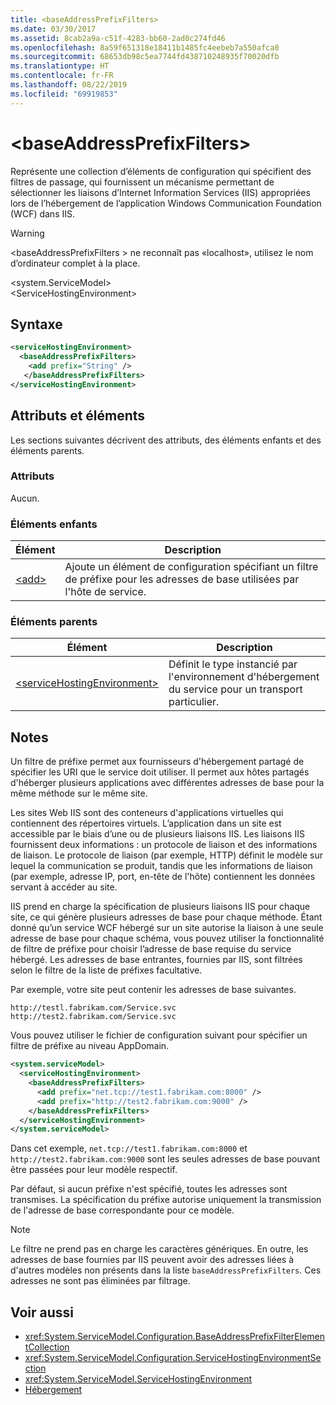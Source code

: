 ```yaml
---
title: <baseAddressPrefixFilters>
ms.date: 03/30/2017
ms.assetid: 8cab2a9a-c51f-4283-bb60-2ad0c274fd46
ms.openlocfilehash: 8a59f651318e18411b1485fc4eebeb7a550afca0
ms.sourcegitcommit: 68653db98c5ea7744fd438710248935f70020dfb
ms.translationtype: HT
ms.contentlocale: fr-FR
ms.lasthandoff: 08/22/2019
ms.locfileid: "69919853"
---
```

# <a name="baseaddressprefixfilters"></a>\<baseAddressPrefixFilters>
Représente une collection d’éléments de configuration qui spécifient des filtres de passage, qui fournissent un mécanisme permettant de sélectionner les liaisons d’Internet Information Services (IIS) appropriées lors de l’hébergement de l’application Windows Communication Foundation (WCF) dans IIS.  
  
> [!WARNING]
>  \<baseAddressPrefixFilters > ne reconnaît pas «localhost», utilisez le nom d’ordinateur complet à la place.  
  
 \<system.ServiceModel>  
\<ServiceHostingEnvironment>  
  
## <a name="syntax"></a>Syntaxe  
  
```xml  
<serviceHostingEnvironment>
  <baseAddressPrefixFilters>
    <add prefix="String" />
   </baseAddressPrefixFilters>
</serviceHostingEnvironment>
```  
  
## <a name="attributes-and-elements"></a>Attributs et éléments  
 Les sections suivantes décrivent des attributs, des éléments enfants et des éléments parents.  
  
### <a name="attributes"></a>Attributs  
 Aucun.  
  
### <a name="child-elements"></a>Éléments enfants  
  
|Élément|Description|  
|-------------|-----------------|  
|[\<add>](add-of-baseaddressprefixfilter.md)|Ajoute un élément de configuration spécifiant un filtre de préfixe pour les adresses de base utilisées par l'hôte de service.|  
  
### <a name="parent-elements"></a>Éléments parents  
  
|Élément|Description|  
|-------------|-----------------|  
|[\<serviceHostingEnvironment>](servicehostingenvironment.md)|Définit le type instancié par l'environnement d'hébergement du service pour un transport particulier.|  
  
## <a name="remarks"></a>Notes  
 Un filtre de préfixe permet aux fournisseurs d'hébergement partagé de spécifier les URI que le service doit utiliser. Il permet aux hôtes partagés d'héberger plusieurs applications avec différentes adresses de base pour la même méthode sur le même site.  
  
 Les sites Web IIS sont des conteneurs d'applications virtuelles qui contiennent des répertoires virtuels. L’application dans un site est accessible par le biais d’une ou de plusieurs liaisons IIS. Les liaisons IIS fournissent deux informations : un protocole de liaison et des informations de liaison. Le protocole de liaison (par exemple, HTTP) définit le modèle sur lequel la communication se produit, tandis que les informations de liaison (par exemple, adresse IP, port, en-tête de l'hôte) contiennent les données servant à accéder au site.  
  
 IIS prend en charge la spécification de plusieurs liaisons IIS pour chaque site, ce qui génère plusieurs adresses de base pour chaque méthode. Étant donné qu’un service WCF hébergé sur un site autorise la liaison à une seule adresse de base pour chaque schéma, vous pouvez utiliser la fonctionnalité de filtre de préfixe pour choisir l’adresse de base requise du service hébergé. Les adresses de base entrantes, fournies par IIS, sont filtrées selon le filtre de la liste de préfixes facultative.  
  
 Par exemple, votre site peut contenir les adresses de base suivantes.  
  
```  
http://testl.fabrikam.com/Service.svc  
http://test2.fabrikam.com/Service.svc  
```  
  
 Vous pouvez utiliser le fichier de configuration suivant pour spécifier un filtre de préfixe au niveau AppDomain.  
  
```xml  
<system.serviceModel>
  <serviceHostingEnvironment>
    <baseAddressPrefixFilters>
      <add prefix="net.tcp://test1.fabrikam.com:8000" />
      <add prefix="http://test2.fabrikam.com:9000" />
    </baseAddressPrefixFilters>
  </serviceHostingEnvironment>
</system.serviceModel>
```  
  
 Dans cet exemple, `net.tcp://test1.fabrikam.com:8000` et `http://test2.fabrikam.com:9000` sont les seules adresses de base pouvant être passées pour leur modèle respectif.  
  
 Par défaut, si aucun préfixe n'est spécifié, toutes les adresses sont transmises. La spécification du préfixe autorise uniquement la transmission de l'adresse de base correspondante pour ce modèle.  
  
> [!NOTE]
> Le filtre ne prend pas en charge les caractères génériques. En outre, les adresses de base fournies par IIS peuvent avoir des adresses liées à d'autres modèles non présents dans la liste `baseAddressPrefixFilters`. Ces adresses ne sont pas éliminées par filtrage.  
  
## <a name="see-also"></a>Voir aussi

- <xref:System.ServiceModel.Configuration.BaseAddressPrefixFilterElementCollection>
- <xref:System.ServiceModel.Configuration.ServiceHostingEnvironmentSection>
- <xref:System.ServiceModel.ServiceHostingEnvironment>
- [Hébergement](../../../wcf/feature-details/hosting.md)
